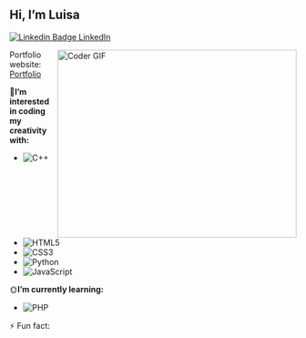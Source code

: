 ## Hi, I’m Luisa
[![Linkedin Badge](https://i.stack.imgur.com/gVE0j.png) LinkedIn](https://www.linkedin.com/in/luisa-martinez-0a495b25a/)
&nbsp;

<img align="right" src="[https://myoctocat.com/assets/images/base-octocat.svg](https://www.google.com/url?sa=i&url=https%3A%2F%2Fgiphy.com%2Fexplore%2Fgirls-can-code-too%3Fsort%3Drelevant&psig=AOvVaw3dTIpxo13cLOb5-yeN-Pro&ust=1712955923804000&source=images&cd=vfe&opi=89978449&ved=0CBEQjRxqFwoTCMC3jKSIu4UDFQAAAAAdAAAAABAE](https://media2.giphy.com/media/UcQSokPVOjz1eBX9G2/200w.gif?cid=6c09b952xn74wvzc8g6pt3jdisfg4hp3f6gijwvcrkoainoo&ep=v1_gifs_search&rid=200w.gif&ct=g)" alt="Coder GIF" width="420" height="330">

Portfolio website: [Portfolio](file:///C:/Users/Luisa/OneDrive/Documents/GitHub/Portfolio/luisaM735.github.io/luisaM735.github.io/index.html)

 🌱**I’m interested in coding my creativity with:**
  - ![C++](https://img.shields.io/badge/c++-%2300599C.svg?style=for-the-badge&logo=c%2B%2B&logoColor=white)
  - ![HTML5](https://img.shields.io/badge/html5-%23E34F26.svg?style=for-the-badge&logo=html5&logoColor=white)
  - ![CSS3](https://img.shields.io/badge/css3-%231572B6.svg?style=for-the-badge&logo=css3&logoColor=white)
  - ![Python](https://img.shields.io/badge/python-3670A0?style=for-the-badge&logo=python&logoColor=ffdd54) 
  - ![JavaScript](https://img.shields.io/badge/javascript-%23323330.svg?style=for-the-badge&logo=javascript&logoColor=%23F7DF1E)

🌞**I’m currently learning:**
- ![PHP](https://img.shields.io/badge/php-%23777BB4.svg?style=for-the-badge&logo=php&logoColor=white)
  
⚡ Fun fact: 

<!---
luisaM735/luisaM735 is a ✨ special ✨ repository because its `README.md` (this file) appears on your GitHub profile.
You can click the Preview link to take a look at your changes.
--->
